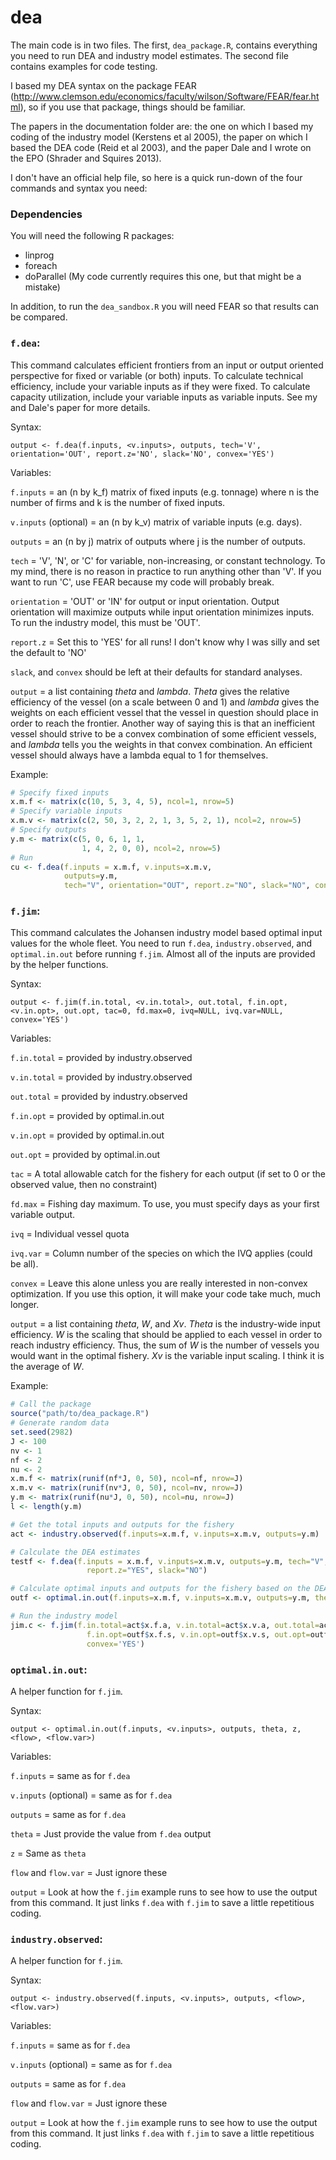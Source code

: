 dea
===

The main code is in two files. The first, `dea_package.R`, contains everything you need to run DEA and industry model estimates. The second file contains examples for code testing. 

I based my DEA syntax on the package FEAR (http://www.clemson.edu/economics/faculty/wilson/Software/FEAR/fear.html), so if you use that package, things should be familiar. 

The papers in the documentation folder are: the one on which I based my coding of the industry model (Kerstens et al 2005), the paper on which I based the DEA code (Reid et al 2003), and the paper Dale and I wrote on the EPO (Shrader and Squires 2013).

I don't have an official help file, so here is a quick run-down of the four commands and syntax you need:

### Dependencies
You will need the following R packages:
* linprog
* foreach
* doParallel (My code currently requires this one, but that might be a mistake)

In addition, to run the `dea_sandbox.R` you will need FEAR so that results can be compared.

### `f.dea`: 
This command calculates efficient frontiers from an input or output oriented perspective for fixed or variable (or both) inputs. To calculate technical efficiency, include your variable inputs as if they were fixed. To calculate capacity utilization, include your variable inputs as variable inputs. See my and Dale's paper for more details.

Syntax: 

`output <- f.dea(f.inputs, <v.inputs>, outputs, tech='V', orientation='OUT', report.z='NO', slack='NO', convex='YES')`

Variables:

`f.inputs` = an (n by k_f) matrix of fixed inputs (e.g. tonnage) where n is the number of firms and k is the number of fixed inputs.

`v.inputs` (optional) = an (n by k_v) matrix of variable inputs (e.g. days).

`outputs` = an (n by j) matrix of outputs where j is the number of outputs.

`tech` = 'V', 'N', or 'C' for variable, non-increasing, or constant technology. To my mind, there is no reason in practice to run anything other than 'V'. If you want to run 'C', use FEAR because my code will probably break.

`orientation` = 'OUT' or 'IN' for output or input orientation. Output orientation will maximize outputs while input orientation minimizes inputs. To run the industry model, this must be 'OUT'.

`report.z` = Set this to 'YES' for all runs! I don't know why I was silly and set the default to 'NO'

`slack`, and `convex` should be left at their defaults for standard analyses.

`output` = a list containing *theta* and *lambda*. *Theta* gives the relative efficiency of the vessel (on a scale between 0 and 1) and *lambda* gives the weights on each efficient vessel that the vessel in question should place in order to reach the frontier. Another way of saying this is that an inefficient vessel should strive to be a convex combination of some efficient vessels, and *lambda* tells you the weights in that convex combination. An efficient vessel should always have a lambda equal to 1 for themselves. 

Example:
```R
# Specify fixed inputs
x.m.f <- matrix(c(10, 5, 3, 4, 5), ncol=1, nrow=5)
# Specify variable inputs
x.m.v <- matrix(c(2, 50, 3, 2, 2, 1, 3, 5, 2, 1), ncol=2, nrow=5)
# Specify outputs
y.m <- matrix(c(5, 0, 6, 1, 1,
                1, 4, 2, 0, 0), ncol=2, nrow=5)
# Run 
cu <- f.dea(f.inputs = x.m.f, v.inputs=x.m.v,
            outputs=y.m,
            tech="V", orientation="OUT", report.z="NO", slack="NO", convex="YES")
```


### `f.jim`:
This command calculates the Johansen industry model based optimal input values for the whole fleet. You need to run `f.dea`, `industry.observed`, and `optimal.in.out` before running `f.jim`. Almost all of the inputs are provided by the helper functions.

Syntax: 

`output <- f.jim(f.in.total, <v.in.total>, out.total, f.in.opt, <v.in.opt>, out.opt, tac=0, fd.max=0, ivq=NULL, ivq.var=NULL, convex='YES')`

Variables:

`f.in.total` = provided by industry.observed

`v.in.total` = provided by industry.observed

`out.total` = provided by industry.observed

`f.in.opt` = provided by optimal.in.out

`v.in.opt` = provided by optimal.in.out

`out.opt` = provided by optimal.in.out

`tac` = A total allowable catch for the fishery for each output (if set to 0 or the observed value, then no constraint)

`fd.max` = Fishing day maximum. To use, you must specify days as your first variable output.

`ivq` = Individual vessel quota

`ivq.var` = Column number of the species on which the IVQ applies (could be all).

`convex` = Leave this alone unless you are really interested in non-convex optimization. If you use this option, it will make your code take much, much longer.

`output` = a list containing *theta*, *W*, and *Xv*. *Theta* is the industry-wide input efficiency. *W* is the scaling that should be applied to each vessel in order to reach industry efficiency. Thus, the sum of *W* is the number of vessels you would want in the optimal fishery. *Xv* is the variable input scaling. I think it is the average of *W*.

Example:
```R
# Call the package
source("path/to/dea_package.R")
# Generate random data
set.seed(2982)
J <- 100
nv <- 1
nf <- 2
nu <- 2
x.m.f <- matrix(runif(nf*J, 0, 50), ncol=nf, nrow=J)
x.m.v <- matrix(runif(nv*J, 0, 50), ncol=nv, nrow=J)
y.m <- matrix(runif(nu*J, 0, 50), ncol=nu, nrow=J)
l <- length(y.m)

# Get the total inputs and outputs for the fishery
act <- industry.observed(f.inputs=x.m.f, v.inputs=x.m.v, outputs=y.m)

# Calculate the DEA estimates
testf <- f.dea(f.inputs = x.m.f, v.inputs=x.m.v, outputs=y.m, tech="V", orientation="OUT",
                 report.z="YES", slack="NO")

# Calculate optimal inputs and outputs for the fishery based on the DEA step
outf <- optimal.in.out(f.inputs=x.m.f, v.inputs=x.m.v, outputs=y.m, theta=testf$theta, z=testf$z)

# Run the industry model
jim.c <- f.jim(f.in.total=act$x.f.a, v.in.total=act$x.v.a, out.total=act$u.a,
                 f.in.opt=outf$x.f.s, v.in.opt=outf$x.v.s, out.opt=outf$u.s,
                 convex='YES')
```

### `optimal.in.out`: 
A helper function for `f.jim`.

Syntax: 

`output <- optimal.in.out(f.inputs, <v.inputs>, outputs, theta, z, <flow>, <flow.var>)`

Variables:

`f.inputs` = same as for `f.dea`

`v.inputs` (optional) = same as for `f.dea`

`outputs` = same as for `f.dea`

`theta` = Just provide the value from `f.dea` output

`z` = Same as `theta`

`flow` and `flow.var` = Just ignore these

`output` = Look at how the `f.jim` example runs to see how to use the output from this command. It just links `f.dea` with `f.jim` to save a little repetitious coding.


### `industry.observed`: 
A helper function for `f.jim`.

Syntax: 

`output <- industry.observed(f.inputs, <v.inputs>, outputs, <flow>, <flow.var>)`

Variables:

`f.inputs` = same as for `f.dea`

`v.inputs` (optional) = same as for `f.dea`

`outputs` = same as for `f.dea`

`flow` and `flow.var` = Just ignore these

`output` = Look at how the `f.jim` example runs to see how to use the output from this command. It just links `f.dea` with `f.jim` to save a little repetitious coding.
